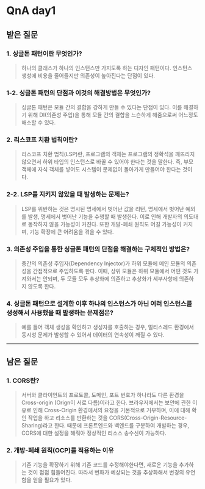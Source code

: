 # QnA day1
## 받은 질문

### 1. 싱글톤 패턴이란 무엇인가?
> 하나의 클래스가 하나의 인스턴스만 가지도록 하는 디자인 패턴이다. 인스턴스 생성에 비용을 줄어들지만 의존성이 높아진다는 단점이 있다.

### 1-2. 싱글톤 패턴의 단점과 이것의 해결방법은 무엇인가?
> 싱글톤 패턴은 모듈 간의 결합을 강하게 만들 수 있다는 단점이 있다. 이를 해결하기 위해 DI(의존성 주입)을 통해 모듈 간의 결합을 느슨하게 해줌으로써 어느정도 해소할 수 있다.

### 2. 리스코프 치환 법칙이란?
> 리스코프 치환 법칙(LSP)란, 프로그램의 객체는 프로그램의 정확석을 깨뜨리지 않으면서 하위 타입의 인스턴스로 바꿀 수 있어야 한다는 것을 말한다. 즉, 부모 객체에 자식 객체를 넣어도 시스템이 문제없이 돌아가게 만들어야 한다는 것이다.

### 2-2. LSP를 지키지 않았을 때 발생하는 문제는?
> LSP를 위반하는 것은 명시된 명세에서 벗어난 값을 리턴, 명세에서 벗어난 예외를 발생, 명세에서 벗어난 기능을 수행할 때 발생한다. 이로 인해 개발자의 의도대로 동작하지 않을 가능성이 커진다. 또한 개발-폐쇄 원칙도 어길 가능성이 커지며, 기능 확장에 큰 어려움을 겪을 수 있다.

### 3. 의존성 주입을 통한 싱글톤 패턴의 단점을 해결하는 구체적인 방법은?
> 중간의 의존성 주입자(Dependency Injector)가 하위 모듈에 메인 모듈의 의존성을 간접적으로 주입하도록 한다. 이때, 상위 모듈은 하위 모듈에서 어떤 것도 가져와서는 안되며, 두 모듈 모두 추상화에 의존하고 추상화가 세부사항에 의존하지 않도록 한다.

### 4. 싱글톤 패턴으로 설계한 이후 하나의 인스턴스가 아닌 여러 인스턴스를 생성해서 사용했을 때 발생하는 문제점은?
> 예를 들어 객체 생성을 확인하고 생성자를 호출하는 경우, 멀티스레드 환경에서 동시성 문제가 발생할 수 있어서 데이터의 연속성이 깨질 수 있다.
----
## 남은 질문

### 1. CORS란?
> 서버와 클라이언트의 프로토콜, 도메인, 포트 번호가 하나라도 다른 환경을 Cross-origin (Orign이 서로 다름)이라고 한다. 브라우저에서는 보안에 관한 이유로 인해 Cross-Origin 환경에서의 요청을 기본적으로 거부하며, 이에 대해 확인 작업을 하고 리소스를 반환하는 것을 CORS(Cross-Origin-Resource-Sharing)라고 한다. 때문에 프론트엔드와 백엔드를 구분하여 개발하는 경우, CORS에 대한 설정을 해줘야 정상적인 리소스 송수신이 가능하다.

### 2. 개방-폐쇄 원칙(OCP)를 적용하는 이유
> 기존 기능을 확장하기 위해 기존 코드를 수정해야한다면, 새로운 기능을 추가하는 것이 점점 힘들어진다. 따라서 변화가 예상되는 것을 추상화해서 변경의 유연함을 얻을 필요가 있다.